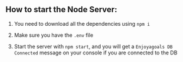 ## How to start the Node Server:

1. You need to download all the dependencies using `npm i`

2. Make sure you have the `.env` file

3. Start the server with `npm start`, and you will get a `Enjoyagoals DB Connected` message on your console if you are connected to the DB
